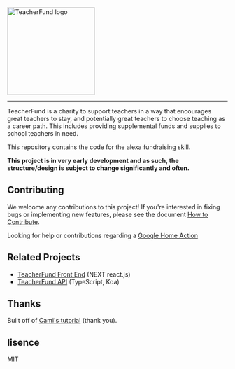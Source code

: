 <div>
  <img alt="TeacherFund logo" src="https://github.com/teacherfund/TeacherFund_next/raw/production/static/images/Logo.png" width="200px">
</div>
<hr />

TeacherFund is a charity to support teachers in a way that encourages great teachers to stay, and potentially great teachers to choose teaching as a career path. This includes providing supplemental funds and supplies to school teachers in need.

This repository contains the code for the alexa fundraising skill. 

**This project is in very early development and as such, the structure/design is subject to change significantly and often.**

## Contributing
We welcome any contributions to this project! If you're interested in fixing bugs or implementing new features, please see the document [How to Contribute](https://github.com/teacherfund/TeacherFund_raffle/blob/master/CONTRIBUTING.md).

Looking for help or contributions regarding a [Google Home Action](https://developers.google.com/actions/)

## Related Projects
- [TeacherFund Front End](https://github.com/teacherfund/Teacherfund_Next) (NEXT react.js)
- [TeacherFund API](https://github.com/teacherfund/api) (TypeScript, Koa)

## Thanks

Built off of [Cami's tutorial](https://github.com/CamiWilliams/LevelUpRiddles-Workshop) (thank you).

## lisence

MIT
